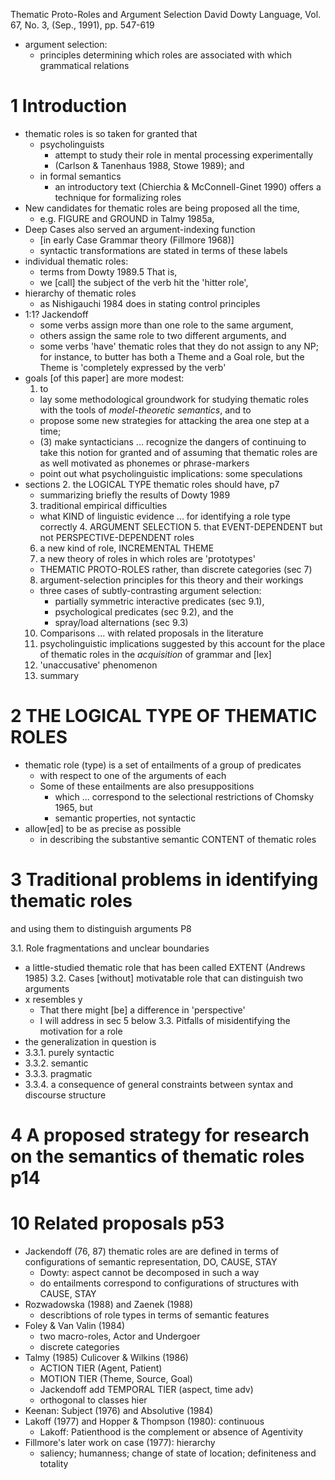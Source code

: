 Thematic Proto-Roles and Argument Selection
David Dowty
Language, Vol. 67, No. 3, (Sep., 1991), pp. 547-619

* argument selection:
  * principles determining which roles are associated with which grammatical
    relations

# 1 Introduction

* thematic roles is so taken for granted that
  * psycholinguists
    * attempt to study their role in mental processing experimentally
    * (Carlson & Tanenhaus 1988, Stowe 1989); and
  * in formal semantics
    * an introductory text (Chierchia & McConnell-Ginet 1990) offers a
      technique for formalizing roles
* New candidates for thematic roles are being proposed all the time,
  * e.g.  FIGURE and GROUND in Talmy 1985a,
* Deep Cases also served an argument-indexing function
  * [in early Case Grammar theory (Fillmore 1968)]
  * syntactic transformations are stated in terms of these labels
* individual thematic roles:
  * terms from Dowty 1989.5 That is,
  * we [call] the subject of the verb hit the 'hitter role',
* hierarchy of thematic roles
  * as Nishigauchi 1984 does in stating control principles
* 1:1? Jackendoff
  * some verbs assign more than one role to the same argument, 
  * others assign the same role to two different arguments, and 
  * some verbs 'have' thematic roles that they do not assign to any NP; 
    for instance, to butter has both a Theme and a Goal role, but the Theme is
    'completely expressed by the verb'
* goals [of this paper] are more modest:
  1. to
    * lay some methodological groundwork for studying thematic roles 
      with the tools of _model-theoretic semantics_, and to 
     * propose some new strategies for attacking the area one step at a time;
  * (3) make syntacticians ...  recognize the dangers of continuing to take
    this notion for granted and of assuming that thematic roles are as well
    motivated as phonemes or phrase-markers
  * point out what psycholinguistic implications: some speculations
* sections
  2. the LOGICAL TYPE thematic roles should have, p7
    * summarizing briefly the results of Dowty 1989
  3. traditional empirical difficulties
  * what KIND of linguistic evidence ... for identifying a role type correctly
    4. ARGUMENT SELECTION
    5. that EVENT-DEPENDENT but not PERSPECTIVE-DEPENDENT roles
  6. a new kind of role, INCREMENTAL THEME
  7. a new theory of roles in which roles are 'prototypes'
    * THEMATIC PROTO-ROLES rather, than discrete categories (sec 7)
  8. argument-selection principles for this theory and their workings
    * three cases of subtly-contrasting argument selection:
      * partially symmetric interactive predicates (sec 9.1),
      * psychological predicates (sec 9.2), and the
      * spray/load alternations (sec 9.3)
  10. Comparisons ... with related proposals in the literature
  11. psycholinguistic implications suggested by this account for 
    the place of thematic roles in the _acquisition_ of grammar and [lex]
  12. 'unaccusative' phenomenon
  13. summary

# 2 THE LOGICAL TYPE OF THEMATIC ROLES

* thematic role (type) is a set of entailments of a group of predicates
  * with respect to one of the arguments of each
  * Some of these entailments are also presuppositions
    * which ... correspond to the selectional restrictions of Chomsky 1965, but
    * semantic properties, not syntactic
* allow[ed] to be as precise as possible
  * in describing the substantive semantic CONTENT of thematic roles

# 3 Traditional problems in identifying thematic roles
  and using them to distinguish arguments P8

3.1. Role fragmentations and unclear boundaries
  * a little-studied thematic role that has been called EXTENT (Andrews 1985)
3.2. Cases [without] motivatable role that can distinguish two arguments
  * x resembles y
    * That there might [be] a difference in 'perspective'
    * I will address in sec 5 below
3.3.  Pitfalls of misidentifying the motivation for a role
  * the generalization in question is
  * 3.3.1. purely syntactic
  * 3.3.2. semantic
  * 3.3.3. pragmatic 
  * 3.3.4. a consequence of 
    general constraints between syntax and discourse structure

# 4 A proposed strategy for research on the semantics of thematic roles p14

# 10 Related proposals p53

* Jackendoff (76, 87) thematic roles are are defined in terms of configurations
  of semantic representation, DO, CAUSE, STAY
  * Dowty: aspect cannot be decomposed in such a way
  * do entailments correspond to configurations of structures with CAUSE, STAY
* Rozwadowska (1988) and Zaenek (1988)
  * describtions of role types in terms of semantic features
* Foley & Van Valin (1984)
  * two macro-roles, Actor and Undergoer
  * discrete categories
* Talmy (1985) Culicover & Wilkins (1986)
  * ACTION TIER (Agent, Patient)
  * MOTION TIER (Theme, Source, Goal)
  * Jackendoff add TEMPORAL TIER (aspect, time adv)
  * orthogonal to classes hier
* Keenan: Subject (1976) and Absolutive (1984)
* Lakoff (1977) and Hopper & Thompson (1980): continuous
  * Lakoff: Patienthood is the complement or absence of Agentivity
* Fillmore's later work on case (1977): hierarchy
  * saliency; humanness; change of state of location; definiteness and totality
